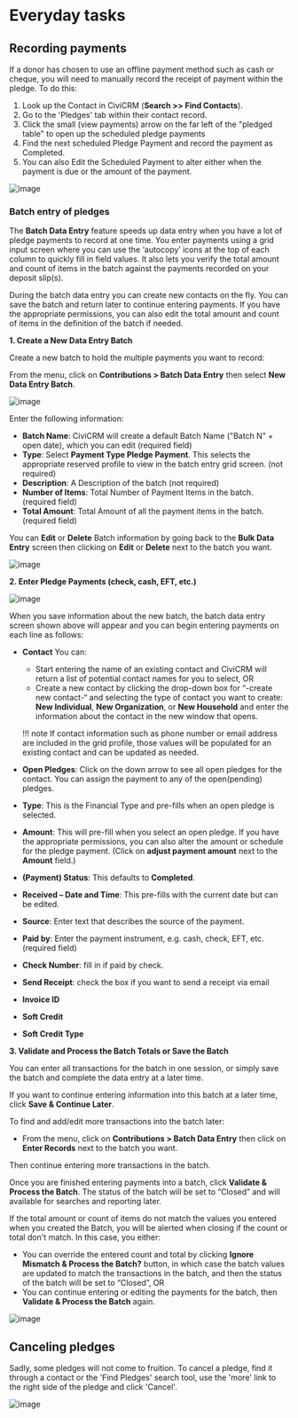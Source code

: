 # Everyday tasks

## Recording payments

If a donor has chosen to use an offline payment method such as cash or
cheque, you will need to manually record the receipt of payment within
the pledge. To do this:

1.  Look up the Contact in CiviCRM (**Search >> Find Contacts**).
2.  Go to the 'Pledges' tab within their contact record. 
3.  Click the small (view payments) arrow on the far left of the "pledged table" to open up the
    scheduled pledge payments
4.  Find the next scheduled Pledge Payment and record the payment as
    Completed.
5.  You can also Edit the Scheduled Payment to alter either when the
    payment is due or the amount of the payment.

![image](../img/Pledge_including_editing.png)

### Batch entry of pledges

The **Batch Data Entry** feature speeds up data entry when you have a
lot of pledge payments to record at one time. You enter payments using a
grid input screen where you can use the ‘autocopy’ icons at the top of
each column to quickly fill in field values. It also lets you verify the
total amount and count of items in the batch against the payments
recorded on your deposit slip(s).

During the batch data entry you can create new contacts on the fly. You
can save the batch and return later to continue entering payments. If
you have the appropriate permissions, you can also edit the total amount
and count of items in the definition of the batch if needed. 

**1. Create a New Data Entry Batch**

Create a new batch to hold the multiple payments you want to record:

From the menu, click on **Contributions > Batch Data Entry** then
select **New Data Entry Batch**.

![image](../img/new_pledge_batch_1.png) 


Enter the following information:

-   **Batch Name**: CiviCRM will create a default Batch Name ("Batch N" + open date), which you can edit (required field)
-   **Type**: Select **Payment Type Pledge Payment**. This selects the appropriate
    reserved profile to view in the batch entry grid screen. (not required) 
-   **Description**: A Description of the batch (not required)
-   **Number of Items**: Total Number of Payment Items in the batch. (required
    field)
-   **Total Amount**: Total Amount of all the payment items in the batch.
    (required field) 

You can **Edit** or **Delete** Batch information by going back to the **Bulk
Data Entry** screen then clicking on **Edit** or **Delete** next to the
batch you want.

![image](../img/pledge_batch_edit.png) 


**2. Enter Pledge Payments (check, cash, EFT, etc.)**

![image](../img/Pledge_payments_batch_entry_cropped.png)

When you save information about the new batch, the batch data entry screen shown
above will appear and you can begin entering payments on each line as
follows:

-   **Contact** You can:

    - Start entering the name of an existing contact and CiviCRM will
    return a list of potential contact names for you to select, OR 
    - Create a new contact by clicking the drop-down box for “-create new
    contact-“ and selecting the type of contact you want to create: **New
    Individual**, **New Organization**, or **New Household** and enter the
    information about the contact in the new window that opens. 

    !!! note
        If contact information such as phone number or email address
        are included in the grid profile, those values will be populated for
        an existing contact and can be updated as needed. 

-   **Open Pledges**: Click on the down arrow to see all open pledges
    for the contact. You can assign the payment to any of the
    open(pending) pledges. 

-   **Type**: This is the Financial Type and pre-fills when an open
    pledge is selected.
-   **Amount**: This will pre-fill when you select an open pledge.  If
    you have the appropriate permissions, you can also alter the amount
    or schedule for the pledge payment. (Click on **adjust payment
    amount** next to the **Amount** field.) 
-   **(Payment) Status**: This defaults to **Completed**. 
-   **Received – Date and Time**: This pre-fills with the current date
    but can be edited. 
-   **Source**: Enter text that describes the source of the payment.
-   **Paid by**: Enter the payment instrument, e.g. cash, check, EFT,
    etc. (required field) 
-   **Check Number**: fill in if paid by check. 
-   **Send Receipt**: check the box if you want to send a receipt via
    email
-   **Invoice ID**
-   **Soft Credit**
-   **Soft Credit Type**

**3. Validate and Process the Batch Totals or Save the Batch**

You can enter all transactions for the batch in one session, or simply
save the batch and complete the data entry at a later time. 
 
If you want to continue entering information into this batch at a later
time, click **Save & Continue Later**.

To find and add/edit more transactions into the batch later:

-   From the menu, click on **Contributions > Batch Data Entry** then
    click on **Enter Records** next to the batch you want.

Then continue entering more transactions in the batch. 

Once you are finished entering payments into a batch, click **Validate &
Process the Batch**. The status of the batch will be set to
“Closed” and will available for searches and reporting later.

If the total amount or count of items do not match the values you
entered when you created the Batch, you will be alerted when closing if
the count or total don't match. In this case, you either:

-   You can override the entered count and total by clicking **Ignore
    Mismatch & Process the Batch?** button, in which case the batch
    values are updated to match the transactions in the batch, and then
    the status of the batch will be set to “Closed”, OR
-   You can continue entering or editing the payments for the batch,
    then **Validate & Process the Batch** again. 

![image](../img/CiviCRM-Contributions-everydaytasks-ignoremismatchbatch.png)



## Canceling pledges

Sadly, some pledges will not come to fruition. To cancel a pledge, find
it through a contact or the 'Find Pledges' search tool, use the 'more'
link to the right side of the pledge and click 'Cancel'.

![image](../img/pledge-cancel.png)



